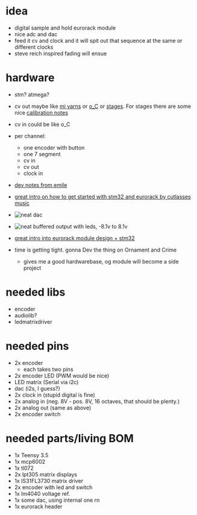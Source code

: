 # idea

- digital sample and hold eurorack module
- nice adc and dac
- feed it cv and clock and it will spit out that sequence at the same or different clocks
- steve reich inspired fading will ensue

# hardware

- stm? atmega?
- cv out maybe like [mi yarns](https://github.com/pichenettes/eurorack/tree/master/yarns) or [o_C](https://ornament-and-cri.me/) or [stages](https://github.com/pichenettes/eurorack/tree/master/stages). For stages there are some nice [calibration notes](https://github.com/forestcaver/MIStagesStuff/blob/master/__CalibrationNotes.txt)
- cv in could be like o_C
- per channel:
  - one encoder with button
  - one 7 segment
  - cv in 
  - cv out
  - clock in
  
- [dev notes from emile](https://forum.mutable-instruments.net/t/general-questions-on-diy-synthesizers-w-stm32/15248/2)

- [great intro on how to get started with stm32 and eurorack by cutlasses music](http://www.cutlasses.co.uk/tech/developing-on-stm32/)

- ![neat dac](https://github.com/digitalmediabremen/tsateacs-comp/blob/main/img/stages_dac.png)
- ![neat buffered output with leds, -8.1v to 8.1v](https://github.com/digitalmediabremen/tsateacs-comp/blob/main/img/stages_vref+output.png)

- [great intro into eurorack module design + stm32](https://www.youtube.com/watch?v=Xf4CxC8exFM)

- time is getting tight. gonna Dev the thing on Ornament and Crime
	- gives me a good hardwarebase, og module will become a side project


# needed libs

- encoder
- audiolib?
- ledmatrixdriver


# needed pins

- 2x encoder
	- each takes two pins
- 2x encoder LED (PWM would be nice)
- LED matrix (Serial via i2c)
- dac (i2s, I guess?)
- 2x clock in (stupid digital is fine)
- 2x analog in (neg. 8V - pos. 8V, 16 octaves, that should be plenty.)
- 2x analog out (same as above)
- 2x encoder switch

# needed parts/living BOM

- 1x Teensy 3.5
- 1x mcp6002
- 1x tl072
- 2x lpt305 matrix displays
- 1x IS31FL3730 matrix driver
- 2x encoder with led and switch
- 1x lm4040 voltage ref.
- 1x some dac, using internal one rn
- 1x eurorack header

